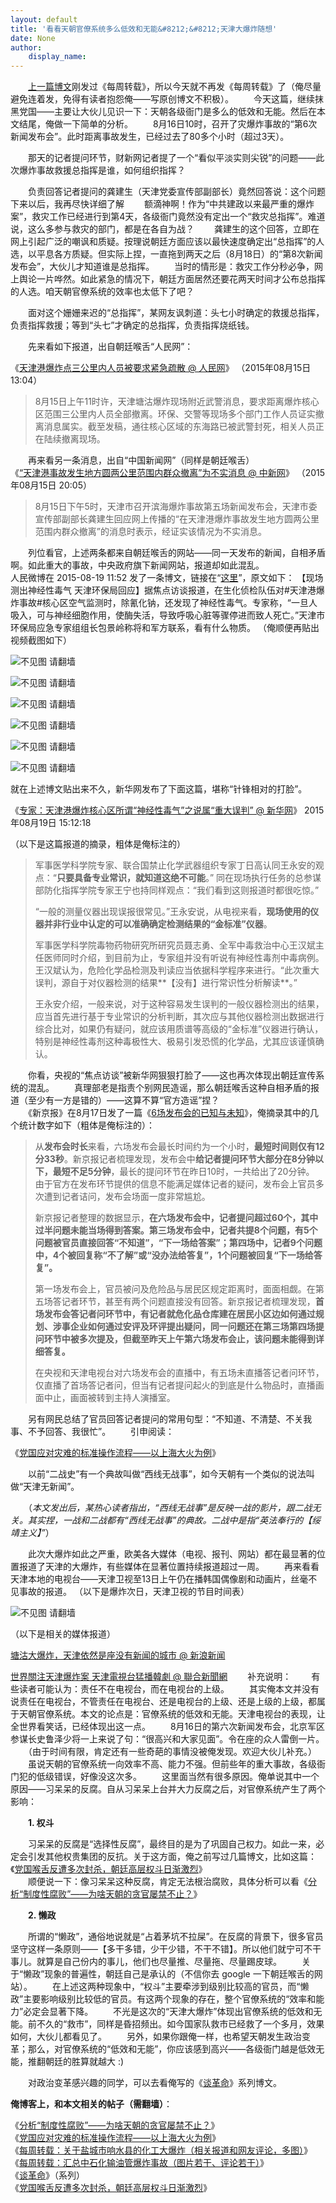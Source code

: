 ```yaml
---
layout: default
title: '看看天朝官僚系统多么低效和无能&#8212;&#8212;天津大爆炸随想'
date: None
author:
    display_name: 
---
```


　　[上一篇博文](http://program-think.blogspot.com/2015/08/weekly-share-91.html)刚发过《每周转载》，所以今天就不再发《每周转载》了（俺尽量避免连着发，免得有读者抱怨俺——写原创博文不积极）。 　　今天这篇，继续抹黑党国——主要让大伙儿见识一下：天朝各级衙门是多么的低效和无能。然后在本文结尾，俺做一下简单的分析。 　　8月16日10时，召开了灾爆炸事故的“第6次新闻发布会”。此时距离事故发生，已经过去了80多个小时（超过3天）。

　　那天的记者提问环节，财新网记者提了一个“看似平淡实则尖锐”的问题——此次爆炸事故救援总指挥是谁，如何组织指挥？

  
　　负责回答记者提问的龚建生（天津党委宣传部副部长）竟然回答说：这个问题下来以后，我再尽快详细了解 　　额滴神啊！作为“中共建政以来最严重的爆炸案”，救灾工作已经进行到第4天，各级衙门竟然没有定出一个“救灾总指挥”。难道说，这么多参与救灾的部门，都是在各自为战？ 　　龚建生的这个回答，立即在网上引起广泛的嘲讽和质疑。按理说朝廷方面应该以最快速度确定出“总指挥”的人选，以平息各方质疑。但实际上捏，一直拖到两天之后（8月18日）的“第8次新闻发布会”，大伙儿才知道谁是总指挥。 　　当时的情形是：救灾工作分秒必争，网上舆论一片哗然。如此紧急的情况下，朝廷方面居然还要花两天时间才公布总指挥的人选。咱天朝官僚系统的效率也太低下了吧？

　　面对这个姗姗来迟的“总指挥”，某网友讽刺道：头七小时确定的救援总指挥，负责指挥救援；等到“头七”才确定的总指挥，负责指挥烧纸钱。

　　先来看如下报道，出自朝廷喉舌“人民网”：

《[天津港爆炸点三公里内人员被要求紧急疏散 @ 人民网](http://politics.people.com.cn/n/2015/0815/c70731-27466938.html)》 （2015年08月15日 13:04）

  

> 8月15日上午11时许，天津塘沽爆炸现场附近武警消息，要求距离爆炸核心区范围三公里内人员全部撤离。环保、交警等现场多个部门工作人员证实撤离消息属实。截至发稿，通往核心区域的东海路已被武警封死，相关人员正在陆续撤离现场。

　　再来看另一条消息，出自“中国新闻网”（同样是朝廷喉舌）  
《[“天津港事故发生地方圆两公里范围内群众撤离”为不实消息 @ 中新网](http://www.chinanews.com/sh/shipin/2015/08-15/news591613.shtml)》 （2015年08月15日 20:05）  

> 8月15日下午5时，天津市召开滨海爆炸事故第五场新闻发布会，天津市委宣传部副部长龚建生回应网上传播的“在天津港爆炸事故发生地方圆两公里范围内群众撤离”的消息时表示，经证实该情况为不实消息。

　　列位看官，上述两条都来自朝廷喉舌的网站——同一天发布的新闻，自相矛盾啊。如此重大的事故，中央政府旗下新闻网站，报道却如此混乱。  
人民微博在 2015-08-19 11:52 发了一条博文，链接在“[这里](http://t.people.com.cn/527612/128788424)”，原文如下： 【现场测出神经性毒气 天津环保局回应】据焦点访谈报道，在生化侦检队伍对#天津港爆炸事故#核心区空气监测时，除氰化钠，还发现了神经性毒气。专家称，“一旦人吸入，可与神经细胞作用，使酶失活，导致呼吸心脏等骤停进而致人死亡。”天津市环保局应急专家组组长包景岭称将和军方联系，看有什么物质。 （俺顺便再贴出视频截图如下）

![不见图 请翻墙](https://lh4.googleusercontent.com/cM7oXzR8jGBaXB5zek9Z6Gf3zOe0QrvTkO3XCU7n6T8qXyNUTEJ41C6h7bw4m02ZOswdhO7Iv96udBlZf2ItSvKyXnPBViXn1TUH2gkcl1v5Q7fEXxkYCt5ME7BAMtV1wTLQhD4Niw)

![不见图 请翻墙](https://lh6.googleusercontent.com/fJeHrEGHHBOwKn4ehg3p28tNlaGSSD4zlmAExMrvlKyz0qwUfVJHT4BBO516d3QpI2pLV4Uq4w9tp_Rmc3d1wTYuDqOq_r217iKNFll7y8SWo9grdG0wq9IFwIU9uU-cbcBcOEo5Tg)

![不见图 请翻墙](https://lh6.googleusercontent.com/pDxkUxwJqFxSvx3Ps9Hj-qFmRp5Co863agdf0xvLjzIH_bbKwW4ml-3Hj_1MT8q-tEoYD2cXL9XeqPHqAet4tcdLaU022tqK0qutgzDwgVFi32h98mo5cl00in9pSjPO6i12iLAKfg)

![不见图 请翻墙](https://lh5.googleusercontent.com/snwfQHKd5xX6eJ_pUgtvVACnItSta1OM8YJoiwIBBTxB8vkPDJ80u0drM7REVqS4Y4GzXoxNkywLl0KdUgIHEt6U1LtxSyMV48QGpfh9iDQ-VO2Fr5VPGMebXCq-dta3IqZ6_9iA9w)

![不见图 请翻墙](https://lh3.googleusercontent.com/QjYeafUgOQIvp03hsNZZy22_VUskURQRgVf_EgnpZpadVtvI624KHjwQv_v02_zRZx6nimfvoJshSS0JwsyCPAABqN9JUqmFAxM3SdpyRxZ7Q53U8F50E-2luV9VAUCBAi75gHo5YA)

![不见图 请翻墙](https://lh3.googleusercontent.com/KkPgEis7jO4KsZHEEbCdeB_99nd4dY-mjPpAjBQp8MggVr3KlPK-e2LJD17iljx4FxQsTIvuMgUjRuXnbsd7-9EwekB7dT9vuEVoNEZpK7js9IHX50hS_A11aHYTyIjm8d59YdGBHw)

就在上述博文贴出来不久，新华网发布了下面这篇，堪称“针锋相对的打脸”。

《[专家：天津港爆炸核心区所谓“神经性毒气”之说属“重大误判” @ 新华网](http://news.xinhuanet.com/local/2015-08/19/c_1116306486.htm)》 2015年08月19日 15:12:18

（以下是这篇报道的摘录，粗体是俺标注的）

> 军事医学科学院专家、联合国禁止化学武器组织专家丁日高认同王永安的观点：“**只要具备专业常识，就知道这绝不可能**。” 同在现场执行任务的总参谋部防化指挥学院专家王宁也持同样观点：“我们看到这则报道时都很吃惊。”
> 
> “一般的测量仪器出现误报很常见。”王永安说，从电视来看，**现场使用的仪器并非行业中认定的可以准确确定检测结果的“金标准”仪器**。
> 
> 军事医学科学院毒物药物研究所研究员聂志勇、全军中毒救治中心王汉斌主任医师同时介绍，到目前为止，专家组并没有听说有神经性毒剂中毒病例。王汉斌认为，危险化学品检测及判读应当依据科学程序来进行。“此次重大误判，源自于对仪器检测的结果**【没有】进行常识性分析解读**。”
> 
> 王永安介绍，一般来说，对于这种容易发生误判的一般仪器检测出的结果，应当首先进行基于专业常识的分析判断，其次应与其他仪器检测出数据进行综合比对，如果仍有疑问，就应该用质谱等高级的“金标准”仪器进行确认，特别是神经性毒剂这种毒极性大、极易引发恐慌的化学品，尤其应该谨慎确认。

　　你看，央视的“焦点访谈”被新华网狠狠打脸了——这也再次体现出朝廷宣传系统的混乱。 　　真理部老是指责个别网民造谣，那么朝廷喉舌这种自相矛盾的报道（至少有一方是错的）——这算不算“官方造谣”捏？  
　　《新京报》在8月17日发了一篇《[6场发布会的已知与未知](http://epaper.bjnews.com.cn/html/2015-08/17/content_593615.htm)》，俺摘录其中的几个统计数字如下（粗体是俺标注的）：  

> 从**发布会时长**来看，六场发布会最长时间约为一个小时，**最短时间则仅有12分33秒**。新京报记者梳理发现，发布会中**给记者提问环节大部分在8分钟以下，最短不足5分钟**，最长的提问环节在昨日10时，一共给出了20分钟。 由于官方在发布环节提供的信息不能满足媒体记者的疑问，发布会上官员多次遭到记者诘问，发布会场面一度非常尴尬。
> 
> 新京报记者整理的数据显示，**在六场发布会中，记者提问超过60个，其中过半问题未能当场得到答案。第三场发布会中，记者共提8个问题，有5个问题被官员直接回答“不知道”，“下一场给答案”；第四场中，记者9个问题中，4个被回复称“不了解”或“没办法给答复”，1个问题被回复“下一场给答复”。**
> 
> 第一场发布会上，官员被问及危险品与居民区规定距离时，面面相觑。在第五场答记者环节，甚至有两个问题直接没有回答。新京报记者梳理发现，**首场发布会答记者问环节中，有记者就危化品仓库建在居民小区边如何通过规划、涉事企业如何通过安评及环评提出疑问，同一问题还在第三场第四场提问环节中被多次提及，但截至昨天上午第六场发布会止，该问题未能得到详细答复。**
> 
> 在央视和天津电视台对六场发布会的直播中，有五场未直播答记者问环节，仅直播了首场答记者问，但当有记者提问起火的到底是什么物品时，直播画面中止，画面被转到主持人演播室。

　　另有网民总结了官员回答记者提问的常用句型：“不知道、不清楚、不关我事、不予回答、我很忙”。 　　引申阅读：

《[党国应对灾难的标准操作流程——以上海大火为例](https://program-think.blogspot.com/2010/11/sop-of-shanghai-fire.html)》

　　以前“二战史”有一个典故叫做“西线无战事”，如今天朝有一个类似的说法叫做“天津无新闻”。

　　（_本文发出后，某热心读者指出，“西线无战事”是反映一战的影片，跟二战无关。其实捏，一战和二战都有“西线无战事”的典故。二战中是指“英法奉行的【绥靖主义】”_）

　　此次大爆炸如此之严重，欧美各大媒体（电视、报刊、网站）都在最显著的位置报道了天津的大爆炸，有些媒体在显著位置持续报道超过一周。 　　再来看看天津本地的电视台——天津卫视至13日上午仍在播韩国偶像剧和动画片，丝毫不见事故的报道。 （以下是爆炸次日，天津卫视的节目时间表）

![不见图 请翻墙](https://lh5.googleusercontent.com/uoig7o5PMHYjG6HfL4zMTB-mG1gW3dzYyJKb4wdRWfFXwR9gIcK3XhUDlFi_Zz09wdHQe6yHzna7s9aXazn-xtvbTPCInE5flueLWPLVqdgiQ_eegoJ2onA_Tf20vFQSHQBwLg-4ww)

（以下是相关的媒体报道）

[塘沽大爆炸，天津依然是座没有新闻的城市 @ 新浪新闻](http://news.sina.com.cn/zl/zatan/2015-08-13/10364281.shtml)

  
[世界關注天津爆炸案 天津電視台猛播韓劇 @ 聯合新聞網](http://udn.com/news/story/8489/1121791) 　　补充说明： 　　有些读者可能认为：责任不在电视台，而在电视台的上级。 　　其实俺本文并没有说责任在电视台，不管责任在电视台、还是电视台的上级、还是上级的上级，都属于天朝官僚系统。本文的论点是：官僚系统的低效和无能。天津电视台的表现，让全世界看笑话，已经体现出这一点。 　　8月16日的第六次新闻发布会，北京军区参谋长史鲁泽少将一上来说了句：“很高兴和大家见面”。令在座的众人雷倒一片。 　　（由于时间有限，肯定还有一些奇葩的事情没被俺发现。欢迎大伙儿补充。） 　　虽说天朝的官僚系统一向效率不高、能力不强。但前些年的重大事故，各级衙门犯的低级错误，好像没这次多。 　　这里面当然有很多原因。俺单说其中一个原因——习呆呆的反腐。自从习呆呆上台并大力反腐之后，对官僚系统产生了两个影响：

　　**1\. 权斗**

  
　　习呆呆的反腐是“选择性反腐”，最终目的是为了巩固自己权力。如此一来，必定会引发其他权贵集团的反抗。关于这方面，俺之前写过几篇博文，比如这篇：《[党国喉舌反遭多次封杀，朝廷高层权斗日渐激烈](http://program-think.blogspot.com/2014/08/chinese-leaders-power-struggle.html)》  
　　顺便说一下：像习呆呆这种反腐，肯定无法根治腐败，具体分析可以看《[分析“制度性腐败”——为啥天朝的贪官屡禁不止？](http://program-think.blogspot.com/2014/07/corruption-and-form-of-government.html)》

　　**2\. 懒政**

　　所谓的“懒政”，通俗地说就是“占着茅坑不拉屎”。在反腐的背景下，很多官员坚守这样一条原则——【多干多错，少干少错，不干不错】。所以他们就宁可不干事儿。就算是自己份内的事儿，他们也尽量推、尽量拖、尽量踢皮球。 　　关于“懒政”现象的普遍性，朝廷自己是承认的（不信你去 google 一下朝廷喉舌的网站）。 　　在上述这两种现象中，“权斗”主要牵涉到级别比较高的官员，而“懒政”主要影响级别比较低的官员。有这两个现象的存在，整个官僚系统的“效率和能力”必定会显著下降。 　　不光是这次的“天津大爆炸”体现出官僚系统的低效和无能。前不久的“救市”，同样是昏招频出。如今国家队救市已经救了一个多月，效果如何，大伙儿都看见了。 　　另外，如果你跟俺一样，也希望天朝发生政治变革；那么，对官僚系统的“低效和无能”，你应该感到高兴——各级衙门越是低效无能，推翻朝廷的胜算就越大 :)

　　对政治变革感兴趣的同学，可以去看俺写的《[谈革命](http://program-think.blogspot.com/2011/12/revolution-0.html)》系列博文。

**俺博客上，和本文相关的帖子（需翻墙）**：

  
《[分析“制度性腐败”——为啥天朝的贪官屡禁不止？](https://program-think.blogspot.com/2014/07/corruption-and-form-of-government.html)》  
《[党国应对灾难的标准操作流程——以上海大火为例](https://program-think.blogspot.com/2010/11/sop-of-shanghai-fire.html)》  
《[每周转载：关于盐城市响水县的化工大爆炸（相关报道和网友评论，多图）](https://program-think.blogspot.com/2019/03/weekly-share-128.html)》  
《[每周转载：汇总中石化输油管爆炸事故（图片若干、评论若干）](https://program-think.blogspot.com/2013/11/weekly-share-59.html)》  
《[谈革命](https://program-think.blogspot.com/2011/12/revolution-0.html)》（系列）  
《[党国喉舌反遭多次封杀，朝廷高层权斗日渐激烈](https://program-think.blogspot.com/2014/08/chinese-leaders-power-struggle.html)》

